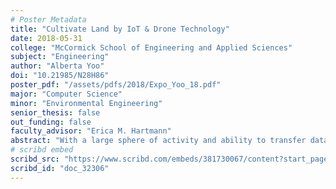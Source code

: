 ```yaml
---
# Poster Metadata
title: "Cultivate Land by IoT & Drone Technology"
date: 2018-05-31
college: "McCormick School of Engineering and Applied Sciences"
subject: "Engineering"
author: "Alberta Yoo"
doi: "10.21985/N28H86"
poster_pdf: "/assets/pdfs/2018/Expo_Yoo_18.pdf"
major: "Computer Science"
minor: "Environmental Engineering"
senior_thesis: false
out_funding: false
faculty_advisor: "Erica M. Hartmann"
abstract: "With a large sphere of activity and ability to transfer data through wireless communication system, drones have proven to be more and more useful in both research and manufacturing. Whether by allowing researchers to collect measurements or filmmakers to attain aerial shots, the use of drone has allowed collection of real time data with minimum human intervention. In the field of agriculture, steady water levels and optimal crop conditions have been hard to maintain due to extreme and fluctuating weather conditions caused by global warming. By employing technology to gather data on soil moisture level and trigger appropriate response from water supply system, this paper constructs a water management method that only releases water when needed and requires minimum human labor in the process. With system and program designed through Arduino, this paper designs and tests various aspects of the model, gathering measurements through drone sensors, accumulating data through wireless communication, and enabling remote control of reclaimed rainwater supply through Smartphone application. The method was shown to be not only environmentally friendly and economically sound, but also user-friendly, as it allowed easy access and analysis of data and wireless remote control of water pumps through keys on the Smartphone application. The implications of this research is that through use of sensors, drones, and IoT communication, data can be gathered and used to trigger automatic response from various management systems, especially those in remote or hazardous areas that favor minimal human interaction."
# scribd embed
scribd_src: "https://www.scribd.com/embeds/381730067/content?start_page=1&view_mode=scroll&access_key=key-nGcRvRb23ZxLoggkvnWU&show_recommendations=true"
scribd_id: "doc_32306"
---
```


